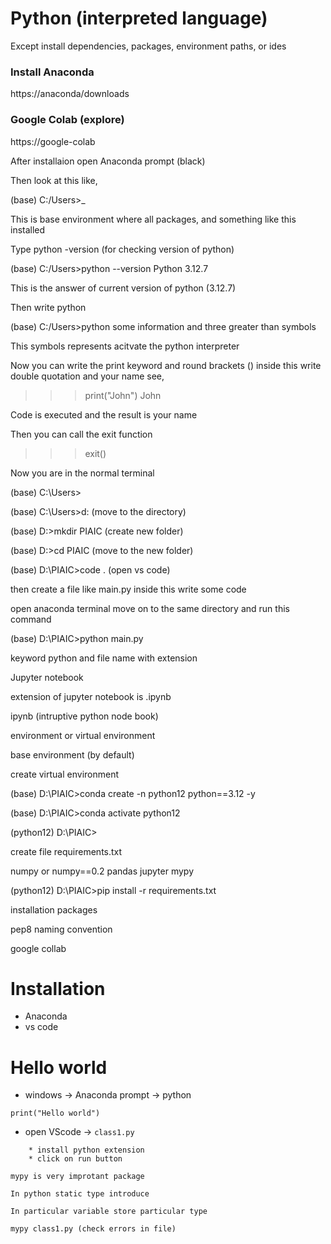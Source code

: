 # Python (interpreted language)

Except install dependencies, packages, environment paths, or ides

### Install Anaconda

https://anaconda/downloads

### Google Colab (explore)

https://google-colab 

After installaion open Anaconda prompt (black)

Then look at this like,

(base) C:/Users>_

This is base environment where all packages, and something like this installed

Type python -version (for checking version of python)

(base) C:/Users>python --version
Python 3.12.7

This is the answer of current version of python (3.12.7)

Then write python

(base) C:/Users>python
some information and three greater than symbols
>>>

This symbols represents acitvate the python interpreter

Now you can write the print keyword and round brackets () inside this write double quotation and your name see,

>>>print("John")
John

Code is executed and the result is your name

Then you can call the exit function

>>>exit()

Now you are in the normal terminal

(base) C:\Users>

(base) C:\Users>d:           (move to the directory)

(base) D:\>mkdir PIAIC       (create new folder)

(base) D:\>cd PIAIC          (move to the new folder)

(base) D:\PIAIC>code .       (open vs code)

then create a file like main.py inside this write some code

open anaconda terminal move on to the same directory and run this command

(base) D:\PIAIC>python main.py

keyword python and file name with extension

Jupyter notebook 

extension of jupyter notebook is .ipynb

ipynb (intruptive python node book)

environment or virtual environment

base environment (by default)

create virtual environment

(base) D:\PIAIC>conda create -n python12 python==3.12 -y

(base) D:\PIAIC>conda activate python12

(python12) D:\PIAIC>

create file requirements.txt

numpy or numpy==0.2
pandas
jupyter
mypy

(python12) D:\PIAIC>pip install -r requirements.txt

installation packages

pep8 naming convention

google collab

# Installation

* Anaconda
* vs code

# Hello world
* windows -> Anaconda prompt -> python

```
print("Hello world")

```
* open VScode -> `class1.py`

```
    * install python extension
    * click on run button

mypy is very improtant package

In python static type introduce

In particular variable store particular type

mypy class1.py (check errors in file)
